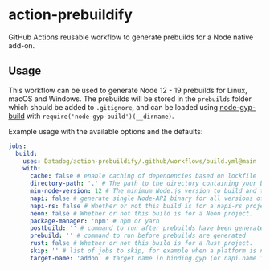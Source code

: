 # action-prebuildify

GitHub Actions reusable workflow to generate prebuilds for a Node native add-on.

## Usage

This workflow can be used to generate Node 12 - 19 prebuilds for Linux, macOS
and Windows. The prebuilds will be stored in the `prebuilds` folder which should
be added to `.gitignore`, and can be loaded using
[node-gyp-build](https://www.npmjs.com/package/node-gyp-build) with
`require('node-gyp-build')(__dirname)`.

Example usage with the available options and the defaults:

```yaml
jobs:
  build:
    uses: Datadog/action-prebuildify/.github/workflows/build.yml@main
    with:
      cache: false # enable caching of dependencies based on lockfile
      directory-path: '.' # The path to the directory containing your build files, relative to the repo root.
      min-node-version: 12 # The minimum Node.js version to build and test
      napi: false # generate single Node-API binary for all versions of Node
      napi-rs: false # Whether or not this build is for a napi-rs project.
      neon: false # Whether or not this build is for a Neon project.
      package-manager: 'npm' # npm or yarn
      postbuild: '' # command to run after prebuilds have been generated
      prebuild: '' # command to run before prebuilds are generated
      rust: false # Whether or not this build is for a Rust project.
      skip: '' # list of jobs to skip, for example when a platform is not supported
      target-name: 'addon' # target name in binding.gyp (or napi.name in package.json for napi-rs projects)
```
